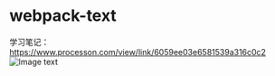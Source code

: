 # webpack-text

学习笔记：
https://www.processon.com/view/link/6059ee03e6581539a316c0c2
![Image text](http://assets.processon.com/chart_image/5f2385d1f346fb5cdcafb0ae.png)

